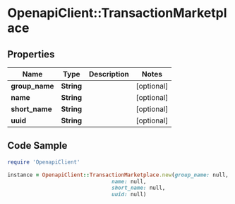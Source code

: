 # OpenapiClient::TransactionMarketplace

## Properties

Name | Type | Description | Notes
------------ | ------------- | ------------- | -------------
**group_name** | **String** |  | [optional] 
**name** | **String** |  | [optional] 
**short_name** | **String** |  | [optional] 
**uuid** | **String** |  | [optional] 

## Code Sample

```ruby
require 'OpenapiClient'

instance = OpenapiClient::TransactionMarketplace.new(group_name: null,
                                 name: null,
                                 short_name: null,
                                 uuid: null)
```


